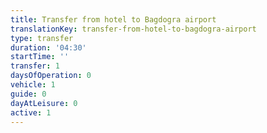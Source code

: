 ```yaml
---
title: Transfer from hotel to Bagdogra airport
translationKey: transfer-from-hotel-to-bagdogra-airport
type: transfer
duration: '04:30'
startTime: ''
transfer: 1
daysOfOperation: 0
vehicle: 1
guide: 0
dayAtLeisure: 0
active: 1
---
```

